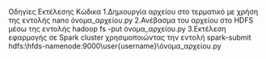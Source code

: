 Οδηγίες Εκτέλεσης Κώδικα
1.Δημιουργία αρχείου στο τερματικό με χρήση της εντολής nano όνομα_αρχείου.py
2.Ανέβασμα του αρχείου στο HDFS μέσω της εντολής hadoop fs -put όνομα_αρχείου.py
3.Εκτέλεση εφαρμογής σε Spark cluster χρησιμοποιώντας την εντολή spark-submit hdfs:\\hfds-namenode:9000\user\{username}\όνομα_αρχείου.py
